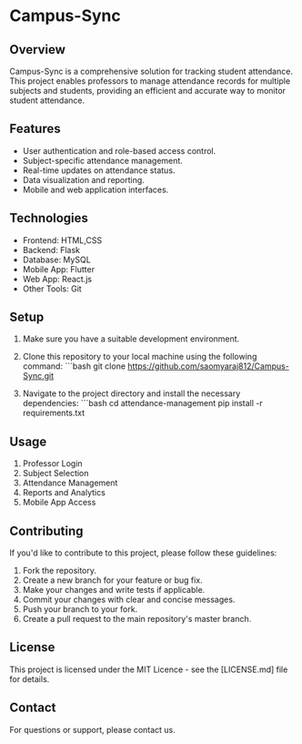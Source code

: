 # Campus-Sync

## Overview

Campus-Sync is a comprehensive solution for tracking student attendance. This project enables professors to manage attendance records for multiple subjects and students, providing an efficient and accurate way to monitor student attendance.

## Features

- User authentication and role-based access control.
- Subject-specific attendance management.
- Real-time updates on attendance status.
- Data visualization and reporting.
- Mobile and web application interfaces.

## Technologies

- Frontend: HTML,CSS
- Backend: Flask
- Database: MySQL
- Mobile App: Flutter
- Web App: React.js
- Other Tools: Git

## Setup

1. Make sure you have a suitable development environment.
2. Clone this repository to your local machine using the following command:
        ```bash
        git clone <https://github.com/saomyaraj812/Campus-Sync.git>

3. Navigate to the project directory and install the necessary dependencies:
        ```bash
        cd attendance-management
        pip install -r requirements.txt

## Usage

1. Professor Login
2. Subject Selection
3. Attendance Management
4. Reports and Analytics
5. Mobile App Access

## Contributing

If you'd like to contribute to this project, please follow these guidelines:

1. Fork the repository.
2. Create a new branch for your feature or bug fix.
3. Make your changes and write tests if applicable.
4. Commit your changes with clear and concise messages.
5. Push your branch to your fork.
6. Create a pull request to the main repository's master branch.

## License

This project is licensed under the MIT Licence - see the [LICENSE.md] file for details.

## Contact

For questions or support, please contact us.
